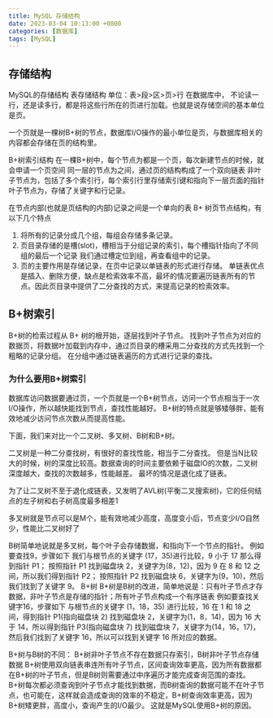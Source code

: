 ```yaml
---
title: MySQL 存储结构
date: 2023-03-04 10:13:00 +0800
categories: [数据库]
tags: [MySQL]
---
```


## 存储结构

MySQL的存储结构 表存储结构 单位：表>段>区>页>行 在数据库中， 不论读一行，还是读多行，都是将这些行所在的页进行加载。也就是说存储空间的基本单位是页。 

一个页就是一棵树B+树的节点，数据库I/O操作的最小单位是页，与数据库相关的内容都会存储在页的结构里。 

B+树索引结构 在一棵B+树中，每个节点为都是一个页，每次新建节点的时候，就会申请一个页空间 同一层的节点为之间，通过页的结构构成了一个双向链表 非叶子节点为，包括了多个索引行，每个索引行里存储索引键和指向下一层页面的指针叶子节点为，存储了关键字和行记录。

在节点内部(也就是页结构的内部)记录之间是一个单向的表 B+ 树页节点结构，有以下几个特点 

1. 将所有的记录分成几个组，每组会存储多条记录。
2. 页目录存储的是槽(slot)，槽相当于分组记录的索引，每个槽指针指向了不同组的最后一个记录 我们通过槽定位到组，再查看组中的记录。
3. 页的主要作用是存储记录，在页中记录以单链表的形式进行存储。 单链表优点是插入、删除方便，缺点是检索效率不高，最坏的情况要遍历链表所有的节点。因此页目录中提供了二分查找的方式，来提高记录的检索效率。 

## B+树索引

B+树的检索过程从 B+ 树的根开始，逐层找到叶子节点。 找到叶子节点为对应的数据页，将数据叶加载到内存中，通过页目录的槽采用二分查找的方式先找到一个粗略的记录分组。 在分组中通过链表遍历的方式进行记录的查找。 

### 为什么要用B+树索引 

数据库访问数据要通过页，一个页就是一个B+树节点，访问一个节点相当于一次I/O操作，所以越快能找到节点，查找性能越好。 B+树的特点就是够矮够胖，能有效地减少访问节点次数从而提高性能。

下面，我们来对比一个二叉树、多叉树、B树和B+树。 

二叉树是一种二分查找树，有很好的查找性能，相当于二分查找。 但是当N比较大的时候，树的深度比较高。数据查询的时间主要依赖于磁盘IO的次数，二叉树深度越大，查找的次数越多，性能越差。 最坏的情况是退化成了链表。

为了让二叉树不至于退化成链表，又发明了AVL树(平衡二叉搜索树)，它的任何结点的左子树和右子树高度最多相差1 

多叉树就是节点可以是M个，能有效地减少高度，高度变小后，节点变少I/O自然少，性能比二叉树好了 

B树简单地说就是多叉树，每个叶子会存储数据，和指向下一个节点的指针。 例如要查找9，步骤如下 我们与根节点的关键字 (17，35)进行比较，9 小于 17 那么得到指针 P1； 按照指针 P1 找到磁盘块 2，关键字为(8，12)，因为 9 在 8 和 12 之间，所以我们得到指针 P2； 按照指针 P2 找到磁盘块 6，关键字为(9，10)，然后我们找到了关键字 9。 B+树 B+树是B树的改进，简单地说是：只有叶子节点才存数据，非叶子节点是存储的指针；所有叶子节点构成一个有序链表 例如要查找关键字16，步骤如下 与根节点的关键字 (1，18，35) 进行比较，16 在 1 和 18 之间，得到指针 P1(指向磁盘块 2) 找到磁盘块 2，关键字为(1，8，14)，因为 16 大于 14，所以得到指针 P3(指向磁盘块 7) 找到磁盘块 7，关键字为(14，16，17)，然后我们找到了关键字 16，所以可以找到关键字 16 所对应的数据。 

B+树与B树的不同： B+树非叶子节点不存在数据只存索引，B树非叶子节点存储数据 B+树使用双向链表串连所有叶子节点，区间查询效率更高，因为所有数据都在B+树的叶子节点，但是B树则需要通过中序遍历才能完成查询范围的查找。 B+树每次都必须查询到叶子节点才能找到数据，而B树查询的数据可能不在叶子节点，也可能在，这样就会造成查询的效率的不稳定，B+树查询效率更高，因为B+树矮更胖，高度小，查询产生的I/O最少。 这就是MySQL使用B+树的原因。